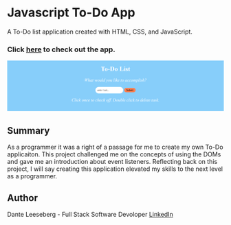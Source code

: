 # Javascript To-Do App

A To-Do list application created with HTML, CSS, and JavaScript. 

### Click [here](https://iceeeberg.github.io/To-Do-App/) to check out the app.

![image](To_Do.png)

## Summary

As a programmer it was a right of a passage for me to create my own To-Do applicaiton. This project challenged me on the concepts of using the DOMs and gave me an introduction about event listeners. Reflecting back on this project, I will say creating this application elevated my skills to the next level as a programmer. 

## Author

Dante Leeseberg - Full Stack Software Devoloper [LinkedIn](linkedin.com/in/dante-leeseberg-bba05883)